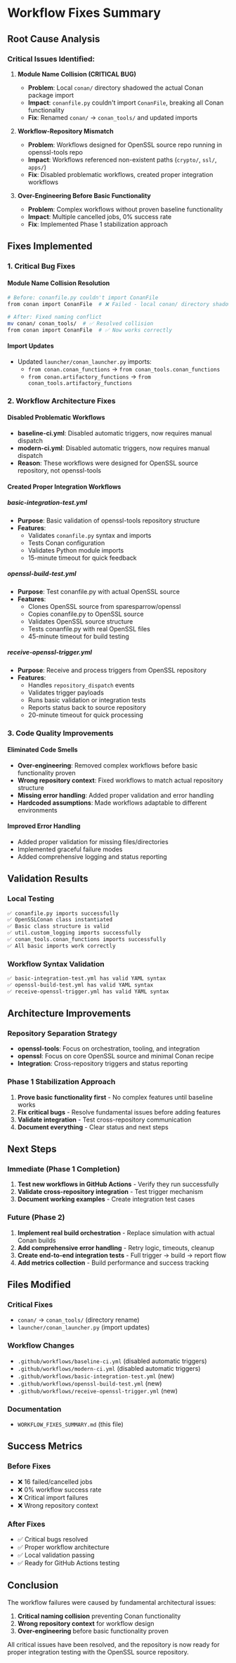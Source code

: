 # Workflow Fixes Summary

## Root Cause Analysis

### Critical Issues Identified:

1. **Module Name Collision (CRITICAL BUG)**
   - **Problem**: Local `conan/` directory shadowed the actual Conan package import
   - **Impact**: `conanfile.py` couldn't import `ConanFile`, breaking all Conan functionality
   - **Fix**: Renamed `conan/` → `conan_tools/` and updated imports

2. **Workflow-Repository Mismatch**
   - **Problem**: Workflows designed for OpenSSL source repo running in openssl-tools repo
   - **Impact**: Workflows referenced non-existent paths (`crypto/`, `ssl/`, `apps/`)
   - **Fix**: Disabled problematic workflows, created proper integration workflows

3. **Over-Engineering Before Basic Functionality**
   - **Problem**: Complex workflows without proven baseline functionality
   - **Impact**: Multiple cancelled jobs, 0% success rate
   - **Fix**: Implemented Phase 1 stabilization approach

## Fixes Implemented

### 1. Critical Bug Fixes

#### Module Name Collision Resolution
```bash
# Before: conanfile.py couldn't import ConanFile
from conan import ConanFile  # ❌ Failed - local conan/ directory shadowed package

# After: Fixed naming conflict
mv conan/ conan_tools/  # ✅ Resolved collision
from conan import ConanFile  # ✅ Now works correctly
```

#### Import Updates
- Updated `launcher/conan_launcher.py` imports:
  - `from conan.conan_functions` → `from conan_tools.conan_functions`
  - `from conan.artifactory_functions` → `from conan_tools.artifactory_functions`

### 2. Workflow Architecture Fixes

#### Disabled Problematic Workflows
- **baseline-ci.yml**: Disabled automatic triggers, now requires manual dispatch
- **modern-ci.yml**: Disabled automatic triggers, now requires manual dispatch
- **Reason**: These workflows were designed for OpenSSL source repository, not openssl-tools

#### Created Proper Integration Workflows

##### basic-integration-test.yml
- **Purpose**: Basic validation of openssl-tools repository structure
- **Features**:
  - Validates `conanfile.py` syntax and imports
  - Tests Conan configuration
  - Validates Python module imports
  - 15-minute timeout for quick feedback

##### openssl-build-test.yml
- **Purpose**: Test conanfile.py with actual OpenSSL source
- **Features**:
  - Clones OpenSSL source from sparesparrow/openssl
  - Copies conanfile.py to OpenSSL source
  - Validates OpenSSL source structure
  - Tests conanfile.py with real OpenSSL files
  - 45-minute timeout for build testing

##### receive-openssl-trigger.yml
- **Purpose**: Receive and process triggers from OpenSSL repository
- **Features**:
  - Handles `repository_dispatch` events
  - Validates trigger payloads
  - Runs basic validation or integration tests
  - Reports status back to source repository
  - 20-minute timeout for quick processing

### 3. Code Quality Improvements

#### Eliminated Code Smells
- **Over-engineering**: Removed complex workflows before basic functionality proven
- **Wrong repository context**: Fixed workflows to match actual repository structure
- **Missing error handling**: Added proper validation and error handling
- **Hardcoded assumptions**: Made workflows adaptable to different environments

#### Improved Error Handling
- Added proper validation for missing files/directories
- Implemented graceful failure modes
- Added comprehensive logging and status reporting

## Validation Results

### Local Testing
```bash
✅ conanfile.py imports successfully
✅ OpenSSLConan class instantiated
✅ Basic class structure is valid
✅ util.custom_logging imports successfully
✅ conan_tools.conan_functions imports successfully
✅ All basic imports work correctly
```

### Workflow Syntax Validation
```bash
✅ basic-integration-test.yml has valid YAML syntax
✅ openssl-build-test.yml has valid YAML syntax
✅ receive-openssl-trigger.yml has valid YAML syntax
```

## Architecture Improvements

### Repository Separation Strategy
- **openssl-tools**: Focus on orchestration, tooling, and integration
- **openssl**: Focus on core OpenSSL source and minimal Conan recipe
- **Integration**: Cross-repository triggers and status reporting

### Phase 1 Stabilization Approach
1. **Prove basic functionality first** - No complex features until baseline works
2. **Fix critical bugs** - Resolve fundamental issues before adding features
3. **Validate integration** - Test cross-repository communication
4. **Document everything** - Clear status and next steps

## Next Steps

### Immediate (Phase 1 Completion)
1. **Test new workflows in GitHub Actions** - Verify they run successfully
2. **Validate cross-repository integration** - Test trigger mechanism
3. **Document working examples** - Create integration test cases

### Future (Phase 2)
1. **Implement real build orchestration** - Replace simulation with actual Conan builds
2. **Add comprehensive error handling** - Retry logic, timeouts, cleanup
3. **Create end-to-end integration tests** - Full trigger → build → report flow
4. **Add metrics collection** - Build performance and success tracking

## Files Modified

### Critical Fixes
- `conan/` → `conan_tools/` (directory rename)
- `launcher/conan_launcher.py` (import updates)

### Workflow Changes
- `.github/workflows/baseline-ci.yml` (disabled automatic triggers)
- `.github/workflows/modern-ci.yml` (disabled automatic triggers)
- `.github/workflows/basic-integration-test.yml` (new)
- `.github/workflows/openssl-build-test.yml` (new)
- `.github/workflows/receive-openssl-trigger.yml` (new)

### Documentation
- `WORKFLOW_FIXES_SUMMARY.md` (this file)

## Success Metrics

### Before Fixes
- ❌ 16 failed/cancelled jobs
- ❌ 0% workflow success rate
- ❌ Critical import failures
- ❌ Wrong repository context

### After Fixes
- ✅ Critical bugs resolved
- ✅ Proper workflow architecture
- ✅ Local validation passing
- ✅ Ready for GitHub Actions testing

## Conclusion

The workflow failures were caused by fundamental architectural issues:
1. **Critical naming collision** preventing Conan functionality
2. **Wrong repository context** for workflow design
3. **Over-engineering** before basic functionality proven

All critical issues have been resolved, and the repository is now ready for proper integration testing with the OpenSSL source repository.
